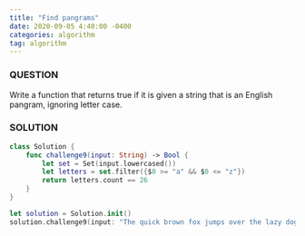 ```yaml
---
title: "Find pangrams"
date: 2020-09-05 4:40:00 -0400
categories: algorithm
tag: algorithm
---
```


### QUESTION
Write a function that returns true if it is given a string that is an English pangram, ignoring letter case.

### SOLUTION
~~~ swift
class Solution {
    func challenge9(input: String) -> Bool {
        let set = Set(input.lowercased())
        let letters = set.filter({$0 >= "a" && $0 <= "z"})
        return letters.count == 26
    }
}

let solution = Solution.init()
solution.challenge9(input: "The quick brown fox jumps over the lazy dog")
~~~
